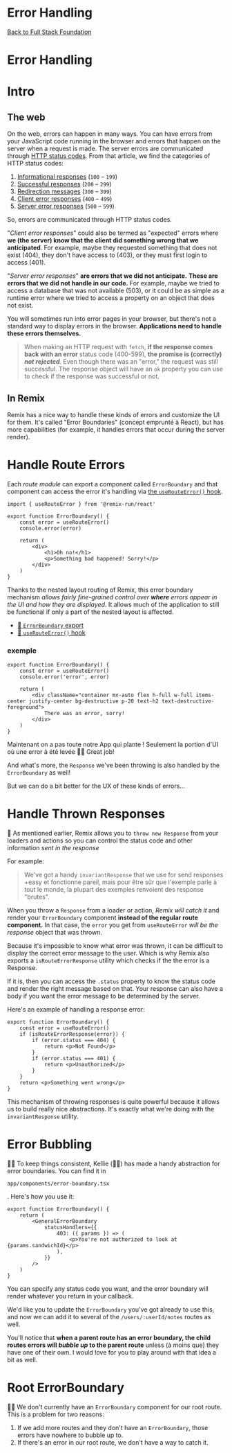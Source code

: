 # Error Handling 

[Back to Full Stack Foundation](/posts/full-stack-foundations)

# Error Handling

# Intro

## The web

On the web, errors can happen in many ways. You can have errors from your JavaScript code running in the browser and errors that happen on the server when a request is made. The server errors are communicated through [HTTP status codes](https://developer.mozilla.org/en-US/docs/Web/HTTP/Status). From that article, we find the categories of HTTP status codes:

1. [Informational responses](https://developer.mozilla.org/en-US/docs/Web/HTTP/Status#information_responses) (`100` – `199`)
2. [Successful responses](https://developer.mozilla.org/en-US/docs/Web/HTTP/Status#successful_responses) (`200` – `299`)
3. [Redirection messages](https://developer.mozilla.org/en-US/docs/Web/HTTP/Status#redirection_messages) (`300` – `399`)
4. [Client error responses](https://developer.mozilla.org/en-US/docs/Web/HTTP/Status#client_error_responses) (`400` – `499`)
5. [Server error responses](https://developer.mozilla.org/en-US/docs/Web/HTTP/Status#server_error_responses) (`500` – `599`)

So, errors are communicated through HTTP status codes.

"*Client error responses*" could also be termed as "expected" errors where **we (the server) know that the client did something wrong that we anticipated**. For example, maybe they requested something that does not exist (404), they don't have access to (403), or they must first login to access (401).

"*Server error responses*" **are errors that we did not anticipate.** **These are errors that we did not handle in our code.** For example, maybe we tried to access a database that was not available (503), or it could be as simple as a runtime error where we tried to access a property on an object that does not exist.

You will sometimes run into error pages in your browser, but there's not a standard way to display errors in the browser. **Applications need to handle these errors themselves.**

> When making an HTTP request with `fetch`, **if the response comes back with an error** status code (400-599), **the promise is (correctly) *not rejected***. Even though there was an "error," the request was still successful. The response object will have an `ok` property you can use to check if the response was successful or not.
> 

## In Remix

Remix has a nice way to handle these kinds of errors and customize the UI for them. It's called "Error Boundaries" (concept emprunté à React), but has more capabilities (for example, it handles errors that occur during the server render).

# Handle Route Errors

Each *route module* can export a component called `ErrorBoundary` and that component can access the error it's handling via [the `useRouteError()` hook](https://remix.run/docs/en/main/hooks/use-route-error).

```tsx
import { useRouteError } from '@remix-run/react'

export function ErrorBoundary() {
	const error = useRouteError()
	console.error(error)

	return (
		<div>
			<h1>Oh no!</h1>
			<p>Something bad happened! Sorry!</p>
		</div>
	)
}
```
Thanks to the nested layout routing of Remix, this error boundary mechanism *allows fairly fine-grained control over **where** errors appear in the UI and how they are displayed*. It allows much of the application to still be functional if only a part of the nested layout is affected.

- [📜 `ErrorBoundary` export](https://remix.run/docs/en/main/route/error-boundary-v2)
- [📜 `useRouteError()` hook](https://remix.run/docs/en/main/hooks/use-route-error)

### exemple

```tsx
export function ErrorBoundary() {
	const error = useRouteError()
	console.error('error', error)

	return (
		<div className="container mx-auto flex h-full w-full items-center justify-center bg-destructive p-20 text-h2 text-destructive-foreground">
			There was an error, sorry!
		</div>
	)
}
```

Maintenant on a pas toute notre App qui plante ! Seulement la portion d'UI où une error à été levée 👨‍💼 Great job!

And what's more, the `Response` we've been throwing is also handled by the `ErrorBoundary` as well! 

But we can do a bit better for the UX of these kinds of errors...


# Handle Thrown Responses
🦉 As mentioned earlier, Remix allows you to `throw new Response` from your loaders and actions so you can control the status code and other information *sent in the response*

 For example:


> We've got a handy `invariantResponse` that we use for send responses +easy et fonctionne pareil, mais pour être sûr que l'exemple parle à tout le monde, la plupart des exemples renvoient des response "brutes".

When you throw a `Response` from a loader or action, *Remix will catch it* and render your `ErrorBoundary` component **instead of the regular route component.**
In that case, the `error` you get from `useRouteError` *will be the response* object that was thrown.

Because it's impossible to know what error was thrown, it can be difficult to display the correct error message to the user. Which is why Remix also exports a `isRouteErrorResponse` utility which checks if the the error is a Response. 

If it is, then you can access the `.status` property to know the status code and render the right message based on that. Your response can also have a body if you want the error message to be determined by the server.

Here's an example of handling a response error:

```tsx
export function ErrorBoundary() {
	const error = useRouteError()
	if (isRouteErrorResponse(error)) {
		if (error.status === 404) {
			return <p>Not Found</p>
		}
		if (error.status === 401) {
			return <p>Unauthorized</p>
		}
	}
	return <p>Something went wrong</p>
}
```
This mechanism of throwing responses is quite powerful because it allows us to build really nice abstractions. It's exactly what we're doing with the `invariantResponse` utility. 

# Error Bubbling
👨‍💼 To keep things consistent, Kellie (🧝‍♂️) has made a handy abstraction for error boundaries. You can find it in 

`app/components/error-boundary.tsx`

. Here's how you use it:


```tsx
export function ErrorBoundary() {
	return (
		<GeneralErrorBoundary
			statusHandlers={{
				403: ({ params }) => (
					<p>You're not authorized to look at {params.sandwichId}</p>
				),
			}}
		/>
	)
}
```

You can specify any status code you want, and the error boundary will render whatever you return in your callback.

We'd like you to update the `ErrorBoundary` you've got already to use this, and now we can add it to several of the `/users/:userId/notes` routes as well.

You'll notice that **when a parent route has an error boundary, the child routes errors will *bubble up* to the parent route** unless (à moins que) they have one of their own. I would love for you to play around with that idea a bit as well.

# Root ErrorBoundary

👨‍💼 We don't currently have an `ErrorBoundary` component for our root route. This is a problem for two reasons:

1. If we add more routes and they don't have an `ErrorBoundary`, those errors have nowhere to bubble up to.
2. If there's an error in our root route, we don't have a way to catch it.
